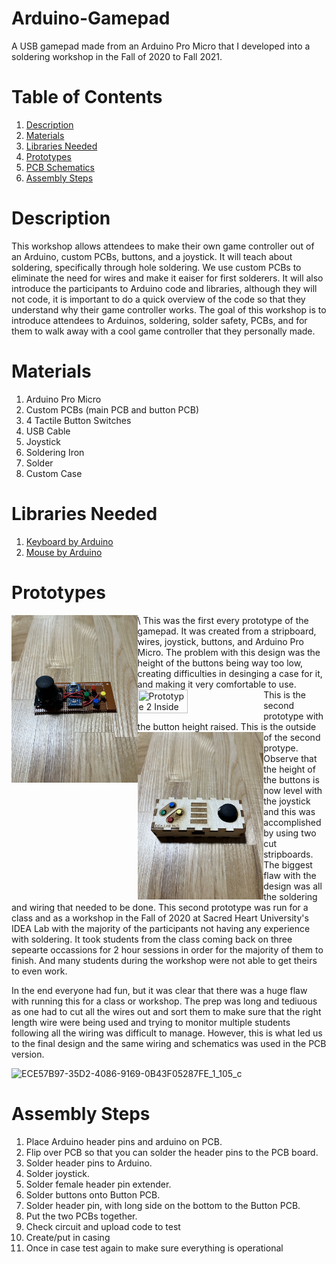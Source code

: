 # Arduino-Gamepad
A USB gamepad made from an Arduino Pro Micro that I developed into a soldering workshop in the Fall of 2020 to Fall 2021.

# Table of Contents
1. [Description](#description)
2. [Materials](#materials)
3. [Libraries Needed](#libraries-needed)
4. [Prototypes](#prototypes)
5. [PCB Schematics](#pcb-schematics)
6. [Assembly Steps](#assembly-steps)

# Description
This workshop allows attendees to make their own game controller out of an Arduino, custom PCBs, buttons, and a joystick. It will teach about soldering, specifically through hole soldering. We use custom PCBs to eliminate the need for wires and make it eaiser for first solderers. It will also introduce the participants to Arduino code and libraries, although they will not code, it is important to do a quick overview of the code so that they understand why their game controller works. The goal of this workshop is to introduce attendees to Arduinos, soldering, solder safety, PCBs, and for them to walk away with a cool game controller that they personally made. 

# Materials
1. Arduino Pro Micro
2. Custom PCBs (main PCB and button PCB)
3. 4 Tactile Button Switches
4. USB Cable
5. Joystick
6. Soldering Iron
7. Solder
8. Custom Case


# Libraries Needed
1. [Keyboard by Arduino](https://www.arduino.cc/reference/en/libraries/keyboard/)
2. [Mouse by Arduino](https://www.arduino.cc/reference/en/libraries/mouse/)

# Prototypes
<div class="image">
<img src="Pictures/PrototypeV1.jpeg" width="40%" height="40%" title="Prototype 1" align="left">\
This was the first every prototype of the gamepad. It was created from a stripboard, wires, joystick, buttons, and Arduino Pro Micro. The problem with this design was the height of the buttons being way too low, creating difficulties in desinging a case for it, and making it very comfortable to use.<br />
  
<img src="Pictures/PrototypeV2.jpeg" width="40%" height="40%" title="Prototype 2 Inside" align="left">
This is the second prototype with the button height raised.

<img src="Pictures/PrototypeV2Case.jpeg" width="40%" height="40%" title="Prototype 2 Case" align="left">
This is the outside of the second protype. Observe that the height of the buttons is now level with the joystick and this was accomplished by using two cut stripboards. The biggest flaw with the design was all the soldering and wiring that needed to be done. This second prototype was run for a class and as a workshop in the Fall of 2020 at Sacred Heart University's IDEA Lab with the majority of the participants not having any experience with soldering. It took students from the class coming back on three sepearte occassions for 2 hour sessions in order for the majority of them to finish. And many students during the workshop were not able to get theirs to even work.

In the end everyone had fun, but it was clear that there was a huge flaw with running this for a class or workshop. The prep was long and tediuous as one had to cut all the wires out and sort them to make sure that the right length wire were being used and trying to monitor multiple students following all the wiring was difficult to manage. However, this is what led us to the final design and the same wiring and schematics was used in the PCB version.
</div>
  
![ECE57B97-35D2-4086-9169-0B43F05287FE_1_105_c](https://user-images.githubusercontent.com/71469786/168112703-a69e1916-5ee0-4f9b-82d2-67b31f994a8f.jpeg)

# Assembly Steps
1. Place Arduino header pins and arduino on PCB.
2. Flip over PCB so that you can solder the header pins to the PCB board.
3. Solder header pins to Arduino.
9. Solder joystick.
10. Solder female header pin extender.
11. Solder buttons onto Button PCB.
12. Solder header pin, with long side on the bottom to the Button PCB.
13. Put the two PCBs together.
14. Check circuit and upload code to test
15. Create/put in casing
16. Once in case test again to make sure everything is operational
